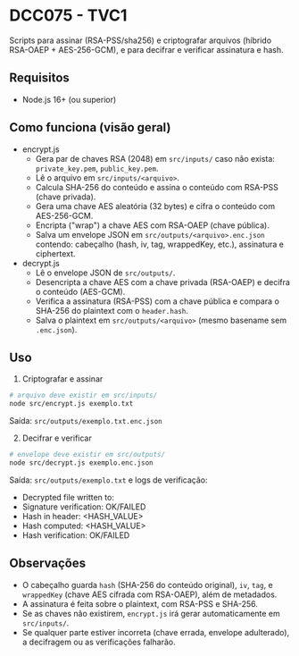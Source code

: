 # DCC075 - TVC1

Scripts para assinar (RSA-PSS/sha256) e criptografar arquivos (híbrido RSA-OAEP + AES-256-GCM), e para decifrar e
verificar assinatura e hash.

## Requisitos

- Node.js 16+ (ou superior)

## Como funciona (visão geral)

- encrypt.js
    - Gera par de chaves RSA (2048) em `src/inputs/` caso não exista: `private_key.pem`, `public_key.pem`.
    - Lê o arquivo em `src/inputs/<arquivo>`.
    - Calcula SHA-256 do conteúdo e assina o conteúdo com RSA-PSS (chave privada).
    - Gera uma chave AES aleatória (32 bytes) e cifra o conteúdo com AES-256-GCM.
    - Encripta ("wrap") a chave AES com RSA-OAEP (chave pública).
    - Salva um envelope JSON em `src/outputs/<arquivo>.enc.json` contendo: cabeçalho (hash, iv, tag, wrappedKey, etc.),
      assinatura e ciphertext.
- decrypt.js
    - Lê o envelope JSON de `src/outputs/`.
    - Desencripta a chave AES com a chave privada (RSA-OAEP) e decifra o conteúdo (AES-GCM).
    - Verifica a assinatura (RSA-PSS) com a chave pública e compara o SHA-256 do plaintext com o `header.hash`.
    - Salva o plaintext em `src/outputs/<arquivo>` (mesmo basename sem `.enc.json`).

## Uso

1) Criptografar e assinar

```bash
# arquivo deve existir em src/inputs/
node src/encrypt.js exemplo.txt
```

Saída: `src/outputs/exemplo.txt.enc.json`

2) Decifrar e verificar

```bash
# envelope deve existir em src/outputs/
node src/decrypt.js exemplo.enc.json
```

Saída: `src/outputs/exemplo.txt` e logs de verificação:

- Decrypted file written to: <PATH>
- Signature verification: OK/FAILED
- Hash in header: <HASH_VALUE>
- Hash computed: <HASH_VALUE>
- Hash verification: OK/FAILED

## Observações

- O cabeçalho guarda `hash` (SHA-256 do conteúdo original), `iv`, `tag`, e `wrappedKey` (chave AES cifrada com
  RSA-OAEP), além de metadados.
- A assinatura é feita sobre o plaintext, com RSA-PSS e SHA-256.
- Se as chaves não existirem, `encrypt.js` irá gerar automaticamente em `src/inputs/`.
- Se qualquer parte estiver incorreta (chave errada, envelope adulterado), a decifragem ou as verificações falharão.


